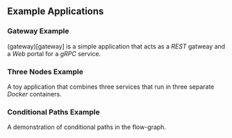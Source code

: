 ## Example Applications


### Gateway Example

(gateway)[gateway] is a simple application that acts as a *REST* gatweay and a *Web* portal for a *gRPC* service.


### Three Nodes Example

A toy application that combines three services that run in three separate *Docker* containers. 


### Conditional Paths Example

A demonstration of conditional paths in the flow-graph.

